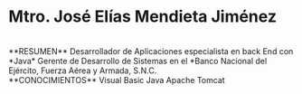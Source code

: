 # Mtro. José Elías Mendieta Jiménez
<br/>
**RESUMEN**
Desarrollador de Aplicaciones especialista en back End con *Java*
Gerente de Desarrollo de Sistemas en el *Banco Nacional del Ejército, Fuerza Aérea y Armada, S.N.C.
<br/>
**CONOCIMIENTOS**
Visual Basic
Java
Apache Tomcat
